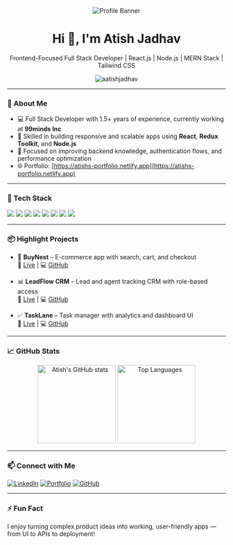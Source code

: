 
<p align="center">
  <img src="https://via.placeholder.com/900x200.png?text=Welcome+to+My+GitHub+Profile" alt="Profile Banner"/>
</p>

<h1 align="center">Hi 👋, I'm Atish Jadhav</h1>

<p align="center">
  Frontend-Focused Full Stack Developer | React.js | Node.js | MERN Stack | Tailwind CSS
</p>

<p align="center">
  <img src="https://komarev.com/ghpvc/?username=aatishjadhav&label=Profile+Views&color=blue&style=flat-square" alt="aatishjadhav" />
</p>

---

### 🔗 About Me

- 💻 Full Stack Developer with 1.5+ years of experience, currently working at **99minds Inc**
- 🚀 Skilled in building responsive and scalable apps using **React**, **Redux Toolkit**, and **Node.js**
- 🧠 Focused on improving backend knowledge, authentication flows, and performance optimization
- 🌐 Portfolio: [https://atishs-portfolio.netlify.app](https://atishs-portfolio.netlify.app)

---

### 🧰 Tech Stack

<p align="left">
  <img src="https://img.shields.io/badge/React-%2361DAFB.svg?style=for-the-badge&logo=react&logoColor=white"/>
  <img src="https://img.shields.io/badge/Redux_Toolkit-764ABC?style=for-the-badge&logo=redux&logoColor=white"/>
  <img src="https://img.shields.io/badge/Node.js-339933?style=for-the-badge&logo=nodedotjs&logoColor=white"/>
  <img src="https://img.shields.io/badge/Express.js-000000?style=for-the-badge&logo=express&logoColor=white"/>
  <img src="https://img.shields.io/badge/MongoDB-4EA94B?style=for-the-badge&logo=mongodb&logoColor=white"/>
  <img src="https://img.shields.io/badge/Tailwind_CSS-06B6D4?style=for-the-badge&logo=tailwindcss&logoColor=white"/>
  <img src="https://img.shields.io/badge/Vite-646CFF?style=for-the-badge&logo=vite&logoColor=white"/>
  <img src="https://img.shields.io/badge/Figma-F24E1E?style=for-the-badge&logo=figma&logoColor=white"/>
</p>

---

### 📦 Highlight Projects

- 🛒 **BuyNest** – E-commerce app with search, cart, and checkout  
  🔗 [Live](https://buynest-frontend-olive.vercel.app) | 💻 [GitHub](https://github.com/aatishjadhav/BuyNest)

- 📊 **LeadFlow CRM** – Lead and agent tracking CRM with role-based access  
  🔗 [Live](https://anvaya-frontend-peach.vercel.app) | 💻 [GitHub](https://github.com/aatishjadhav/LeadFlow-CRM)

- ✅ **TaskLane** – Task manager with analytics and dashboard UI  
  🔗 [Live](https://workasana-frontend-pink.vercel.app) | 💻 [GitHub](https://github.com/aatishjadhav/TaskLane)

---

### 📈 GitHub Stats

<p align="center">
  <img src="https://github-readme-stats.vercel.app/api?username=aatishjadhav&show_icons=true&theme=tokyonight" alt="Atish's GitHub stats" height="180"/>
  <img src="https://github-readme-stats.vercel.app/api/top-langs/?username=aatishjadhav&layout=compact&theme=tokyonight" alt="Top Languages" height="180"/>
</p>

---

### 📫 Connect with Me

[![LinkedIn](https://img.shields.io/badge/LinkedIn-blue?style=flat-square&logo=linkedin&labelColor=blue)](https://www.linkedin.com/in/atish-jadhav07)
[![Portfolio](https://img.shields.io/badge/Portfolio-000?style=flat-square&logo=vercel&labelColor=000)](https://atishs-portfolio.netlify.app)
[![GitHub](https://img.shields.io/badge/GitHub-333?style=flat-square&logo=github&labelColor=333)](https://github.com/aatishjadhav)

---

### ⚡ Fun Fact

I enjoy turning complex product ideas into working, user-friendly apps — from UI to APIs to deployment!
